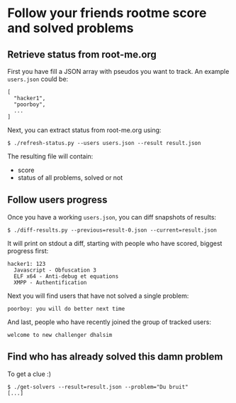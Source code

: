 # Follow your friends rootme score and solved problems

## Retrieve status from root-me.org

First you have fill a JSON array with pseudos you want to track. An example `users.json` could be:

```
[
  "hacker1",
  "poorboy",
  ...
]
```

Next, you can extract status from root-me.org using:

```
$ ./refresh-status.py --users users.json --result result.json
```

The resulting file will contain:

* score
* status of all problems, solved or not

## Follow users progress

Once you have a working `users.json`, you can diff snapshots of results:

```
$ ./diff-results.py --previous=result-0.json --current=result.json
```

It will print on stdout a diff, starting with people who have scored, biggest progress first:

```
hacker1: 123
  Javascript - Obfuscation 3
  ELF x64 - Anti-debug et equations
  XMPP - Authentification
```

Next you will find users that have not solved a single problem:

```
poorboy: you will do better next time
```

And last, people who have recently joined the group of tracked users:

```
welcome to new challenger dhalsim
```

## Find who has already solved this damn problem

To get a clue :)

```
$ ./get-solvers --result=result.json --problem="Du bruit"
[...]
```

